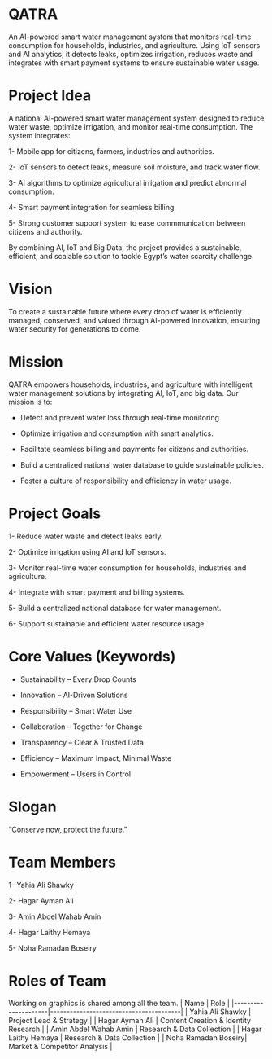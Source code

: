 # QATRA
An AI-powered smart water management system that monitors real-time consumption for households, industries, and agriculture. Using IoT sensors and AI analytics, it detects leaks, optimizes irrigation, reduces waste and integrates with smart payment systems to ensure sustainable water usage.


# Project Idea
A national AI-powered smart water management system designed to reduce water waste, optimize irrigation, and monitor real-time consumption.
The system integrates:

1- Mobile app for citizens, farmers, industries and authorities.

2- IoT sensors to detect leaks, measure soil moisture, and track water flow.

3- AI algorithms to optimize agricultural irrigation and predict abnormal consumption.

4- Smart payment integration for seamless billing.

5- Strong customer support system to ease commmunication between citizens and authority.

By combining AI, IoT and Big Data, the project provides a sustainable, efficient, and scalable solution to tackle Egypt’s water scarcity challenge.


# Vision
To create a sustainable future where every drop of water is efficiently managed, conserved, and valued through AI-powered innovation, ensuring water security for generations to come.


# Mission
QATRA empowers households, industries, and agriculture with intelligent water management solutions by integrating AI, IoT, and big data. Our mission is to:

- Detect and prevent water loss through real-time monitoring.

- Optimize irrigation and consumption with smart analytics.

- Facilitate seamless billing and payments for citizens and authorities.

- Build a centralized national water database to guide sustainable policies.

- Foster a culture of responsibility and efficiency in water usage.


# Project Goals
1- Reduce water waste and detect leaks early.

2- Optimize irrigation using AI and IoT sensors.

3- Monitor real-time water consumption for households, industries and agriculture.

4- Integrate with smart payment and billing systems.

5- Build a centralized national database for water management.

6- Support sustainable and efficient water resource usage.


# Core Values (Keywords)

- Sustainability – Every Drop Counts

- Innovation – AI-Driven Solutions

- Responsibility – Smart Water Use

- Collaboration – Together for Change

- Transparency – Clear & Trusted Data

- Efficiency – Maximum Impact, Minimal Waste

- Empowerment – Users in Control


# Slogan
“Conserve now, protect the future.”


# Team Members
1- Yahia Ali Shawky

2- Hagar Ayman Ali

3- Amin Abdel Wahab Amin

4- Hagar Laithy Hemaya

5- Noha Ramadan Boseiry


# Roles of Team 
Working on graphics is shared among all the team.
| Name                | Role                                   |
|---------------------|----------------------------------------|
| Yahia Ali Shawky    | Project Lead & Strategy                |
| Hagar Ayman Ali     | Content Creation & Identity Research   |
| Amin Abdel Wahab Amin | Research & Data Collection           |
| Hagar Laithy Hemaya | Research & Data Collection             |
| Noha Ramadan Boseiry| Market & Competitor Analysis           |
